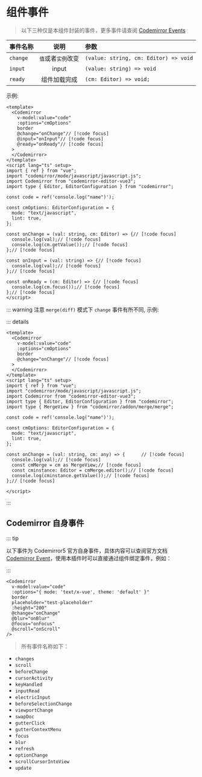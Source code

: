 # 组件事件

> 以下三种仅是本组件封装的事件，更多事件请查阅 [Codemirror Events](./events#codemirror-events)

| 事件名称 |        说明        | 参数                                  |
| -------- | :----------------: | :------------------------------------ |
| `change` | `值`或者`实例`改变 | `(value: string, cm: Editor) => void` |
| `input`  |       input        | `(value: string) => void`             |
| `ready`  |    组件加载完成    | `(cm: Editor) => void;`               |

示例:

```vue
<template>
  <Codemirror
    v-model:value="code"
    :options="cmOptions"
    border
    @change="onChange"// [!code focus]
    @input="onInput"// [!code focus]
    @ready="onReady"// [!code focus]
  >
  </Codemirror>
</template>
<script lang="ts" setup>
import { ref } from "vue";
import "codemirror/mode/javascript/javascript.js";
import Codemirror from "codemirror-editor-vue3";
import type { Editor, EditorConfiguration } from "codemirror";

const code = ref('console.log("name")');

const cmOptions: EditorConfiguration = {
  mode: "text/javascript",
  lint: true,
};

const onChange = (val: string, cm: Editor) => {// [!code focus]
  console.log(val);// [!code focus]
  console.log(cm.getValue());// [!code focus]
};// [!code focus]

const onInput = (val: string) => {// [!code focus]
  console.log(val);// [!code focus]
};// [!code focus]

const onReady = (cm: Editor) => {// [!code focus]
  console.log(cm.focus());// [!code focus]
};// [!code focus]
</script>

```

::: warning 注意 `merge(diff)` 模式下 `change` 事件有所不同, 示例:

::: details

```vue
<template>
  <Codemirror
    v-model:value="code"
    :options="cmOptions"
    border
    @change="onChange"// [!code focus]
  >
  </Codemirror>
</template>
<script lang="ts" setup>
import { ref } from "vue";
import "codemirror/mode/javascript/javascript.js";
import Codemirror from "codemirror-editor-vue3";
import type { Editor, EditorConfiguration } from "codemirror";
import type { MergeView } from "codemirror/addon/merge/merge";

const code = ref('console.log("name")');

const cmOptions: EditorConfiguration = {
  mode: "text/javascript",
  lint: true,
};

const onChange = (val: string, cm: any) => {      // [!code focus]
  console.log(val);// [!code focus]
  const cmMerge = cm as MergeView;// [!code focus]
  const cminstance: Editor = cmMerge.editor();// [!code focus]
  console.log(cminstance.getValue());// [!code focus]
};// [!code focus]

</script>
```

:::

## Codemirror 自身事件

::: tip

以下事件为 Codemirror5 官方自身事件，具体内容可以查阅官方文档 [Codemirror Event](https://codemirror.net/doc/manual.html#events)，使用本插件时可以直接通过组件绑定事件，例如：

:::

```vue {8-10}
<Codemirror
  v-model:value="code"
  :options="{ mode: 'text/x-vue', theme: 'default' }"
  border
  placeholder="test-placeholder"
  :height="200"
  @change="onChange"
  @blur="onBlur"
  @focus="onFocus"
  @scroll="onScroll"
/>
```

> 所有事件名称如下：

- `changes`
- `scroll`
- `beforeChange`
- `cursorActivity`
- `keyHandled`
- `inputRead`
- `electricInput`
- `beforeSelectionChange`
- `viewportChange`
- `swapDoc`
- `gutterClick`
- `gutterContextMenu`
- `focus`
- `blur`
- `refresh`
- `optionChange`
- `scrollCursorIntoView`
- `update`
